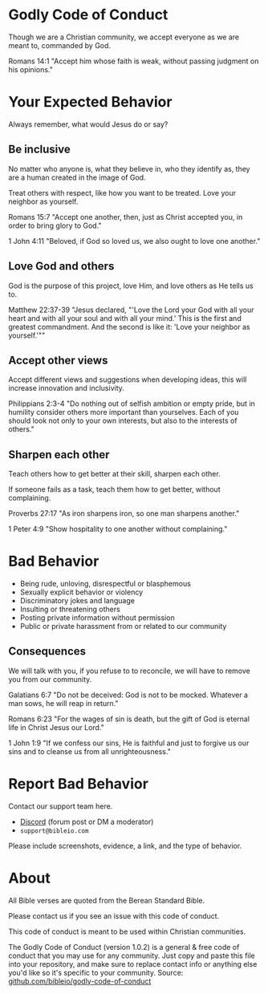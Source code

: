 # Godly Code of Conduct

Though we are a Christian community, we accept everyone as we are meant to, commanded by God.

Romans 14:1 "Accept him whose faith is weak, without passing judgment on his opinions."

# Your Expected Behavior

Always remember, what would Jesus do or say?

## Be inclusive

No matter who anyone is, what they believe in, who they identify as, they are a human created in the image of God.

Treat others with respect, like how you want to be treated. Love your neighbor as yourself.

Romans 15:7 "Accept one another, then, just as Christ accepted you, in order to bring glory to God."

1 John 4:11 "Beloved, if God so loved us, we also ought to love one another."

## Love God and others

God is the purpose of this project, love Him, and love others as He tells us to.

Matthew 22:37-39 "Jesus declared, "'Love the Lord your God with all your heart and with all your soul and with all your mind.' This is the first and greatest commandment. And the second is like it: 'Love your neighbor as yourself.'""

## Accept other views

Accept different views and suggestions when developing ideas, this will increase innovation and inclusivity.

Philippians 2:3-4 "Do nothing out of selfish ambition or empty pride, but in humility consider others more important than yourselves. Each of you should look not only to your own interests, but also to the interests of others."

## Sharpen each other

Teach others how to get better at their skill, sharpen each other.

If someone fails as a task, teach them how to get better, without complaining.

Proverbs 27:17 "As iron sharpens iron, so one man sharpens another."

1 Peter 4:9 "Show hospitality to one another without complaining."

# Bad Behavior

- Being rude, unloving, disrespectful or blasphemous
- Sexually explicit behavior or violency
- Discriminatory jokes and language
- Insulting or threatening others
- Posting private information without permission
- Public or private harassment from or related to our community

## Consequences

We will talk with you, if you refuse to to reconcile, we will have to remove you from our community.

Galatians 6:7 "Do not be deceived: God is not to be mocked. Whatever a man sows, he will reap in return."

Romans 6:23 "For the wages of sin is death, but the gift of God is eternal life in Christ Jesus our Lord."

1 John 1:9 "If we confess our sins, He is faithful and just to forgive us our sins and to cleanse us from all unrighteousness."

# Report Bad Behavior

Contact our support team here.
- [Discord](https://discord.gg/7eVCyQ5GGb) (forum post or DM a moderator)
- `support@bibleio.com`

Please include screenshots, evidence, a link, and the type of behavior.

# About

All Bible verses are quoted from the Berean Standard Bible.

Please contact us if you see an issue with this code of conduct.

This code of conduct is meant to be used within Christian communities.

The Godly Code of Conduct (version 1.0.2) is a general & free code of conduct that you may use for any community. Just copy and paste this file into your repository, and make sure to replace contact info or anything else you'd like so it's specific to your community. Source: [github.com/bibleio/godly-code-of-conduct](https://github.com/bibleio/godly-code-of-conduct)
